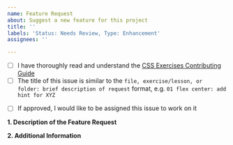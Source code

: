 ```yaml
---
name: Feature Request
about: Suggest a new feature for this project 
title: ''
labels: 'Status: Needs Review, Type: Enhancement'
assignees: ''

---
```

<!-- Thank you for taking the time to submit a new feature request to The Odin Project. In order to get issues closed in a reasonable amount of time, you must include a baseline of information about the feature you are proposing. Please read this template in its entirety before filling it out to ensure that it is filled out correctly. -->

<!-- Complete the following REQUIRED checkboxes by replacing the whitespace between the square brackets with an 'x', e.g. [x]. -->
- [ ] I have thoroughly read and understand the [CSS Exercises Contributing Guide](https://github.com/thatblindgeye/css-exercises/blob/main/CONTRIBUTING.md)
- [ ] The title of this issue is similar to the `file, exercise/lesson, or folder: brief description of request` format, e.g. `01 flex center: add hint for XYZ`

<!-- The following checkbox is OPTIONAL. Completing it does not guarantee you will be assigned this issue, but rather lets us know you are interested in working on it. -->
- [ ] If approved, I would like to be assigned this issue to work on it

**1. Description of the Feature Request**
<!-- A clear and concise description of what the feature is. Also include how it would be useful/beneficial or what problem(s) it would solve. -->


**2. Additional Information**
<!-- Any additional information or screenshots about the feature request. -->

